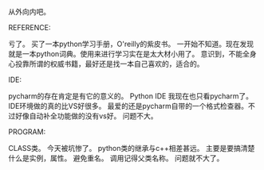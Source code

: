 从外向内吧。

REFERENCE:

亏了。
买了一本python学习手册，O'reilly的紫皮书。
一开始不知道。现在发现就是一本python词典。使用来进行学习实在是太大材小用了。
意识到，不能全身心投靠所谓的权威书籍，最好还是找一本自己喜欢的，适合的。

IDE:

pycharm的存在肯定是有它的意义的。
Python IDE 我现在也只看pycharm了。IDE环境做的真的比VS好很多。
最爱的还是pycharm自带的一个格式检查器。不过好像自动补全功能做的没有vs好。
问题不大。

PROGRAM:

CLASS类。
今天被坑惨了。
python类的继承与c++相差甚远。
主要是要搞清楚什么是实例，属性。
避免重名。
调用记得父类名称。
问题就不大了。
